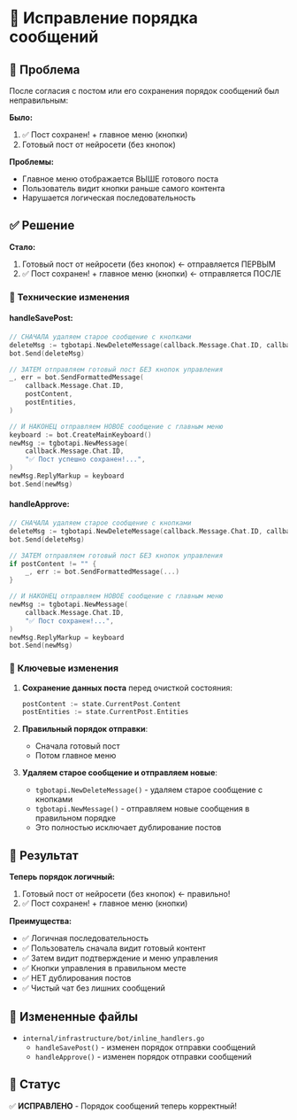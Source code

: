 # 🔄 Исправление порядка сообщений

## 🚨 **Проблема**
После согласия с постом или его сохранения порядок сообщений был неправильным:

**Было:**
1. ✅ Пост сохранен! + главное меню (кнопки)
2. Готовый пост от нейросети (без кнопок)

**Проблемы:**
- Главное меню отображается ВЫШЕ готового поста
- Пользователь видит кнопки раньше самого контента
- Нарушается логическая последовательность

## ✅ **Решение**

**Стало:**
1. Готовый пост от нейросети (без кнопок) ← отправляется ПЕРВЫМ
2. ✅ Пост сохранен! + главное меню (кнопки) ← отправляется ПОСЛЕ

### 🔧 **Технические изменения**

#### **handleSavePost:**
```go
// СНАЧАЛА удаляем старое сообщение с кнопками
deleteMsg := tgbotapi.NewDeleteMessage(callback.Message.Chat.ID, callback.Message.MessageID)
bot.Send(deleteMsg)

// ЗАТЕМ отправляем готовый пост БЕЗ кнопок управления
_, err = bot.SendFormattedMessage(
    callback.Message.Chat.ID,
    postContent,
    postEntities,
)

// И НАКОНЕЦ отправляем НОВОЕ сообщение с главным меню
keyboard := bot.CreateMainKeyboard()
newMsg := tgbotapi.NewMessage(
    callback.Message.Chat.ID,
    "✅ Пост успешно сохранен!...",
)
newMsg.ReplyMarkup = keyboard
bot.Send(newMsg)
```

#### **handleApprove:**
```go
// СНАЧАЛА удаляем старое сообщение с кнопками
deleteMsg := tgbotapi.NewDeleteMessage(callback.Message.Chat.ID, callback.Message.MessageID)
bot.Send(deleteMsg)

// ЗАТЕМ отправляем готовый пост БЕЗ кнопок управления
if postContent != "" {
    _, err := bot.SendFormattedMessage(...)
}

// И НАКОНЕЦ отправляем НОВОЕ сообщение с главным меню
newMsg := tgbotapi.NewMessage(
    callback.Message.Chat.ID,
    "✅ Пост сохранен!...",
)
newMsg.ReplyMarkup = keyboard
bot.Send(newMsg)
```

### 🎯 **Ключевые изменения**

1. **Сохранение данных поста** перед очисткой состояния:
   ```go
   postContent := state.CurrentPost.Content
   postEntities := state.CurrentPost.Entities
   ```

2. **Правильный порядок отправки**:
   - Сначала готовый пост
   - Потом главное меню

3. **Удаляем старое сообщение и отправляем новые**:
   - `tgbotapi.NewDeleteMessage()` - удаляем старое сообщение с кнопками
   - `tgbotapi.NewMessage()` - отправляем новые сообщения в правильном порядке
   - Это полностью исключает дублирование постов

## 🧪 **Результат**

**Теперь порядок логичный:**
1. Готовый пост от нейросети (без кнопок) ← правильно!
2. ✅ Пост сохранен! + главное меню (кнопки)

**Преимущества:**
- ✅ Логичная последовательность
- ✅ Пользователь сначала видит готовый контент
- ✅ Затем видит подтверждение и меню управления
- ✅ Кнопки управления в правильном месте
- ✅ НЕТ дублирования постов
- ✅ Чистый чат без лишних сообщений

## 📁 **Измененные файлы**
- `internal/infrastructure/bot/inline_handlers.go`
  - `handleSavePost()` - изменен порядок отправки сообщений
  - `handleApprove()` - изменен порядок отправки сообщений

## 🎉 **Статус**
✅ **ИСПРАВЛЕНО** - Порядок сообщений теперь корректный!
